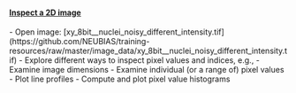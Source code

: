 <h4 id="slice"><a href="#slice">Inspect a 2D image</a></h4>
  - Open image: [xy_8bit__nuclei_noisy_different_intensity.tif](https://github.com/NEUBIAS/training-resources/raw/master/image_data/xy_8bit__nuclei_noisy_different_intensity.tif)
  - Explore different ways to inspect pixel values and indices, e.g.,
    - Examine image dimensions
    - Examine individual (or a range of) pixel values
    - Plot line profiles
    - Compute and plot pixel value histograms
